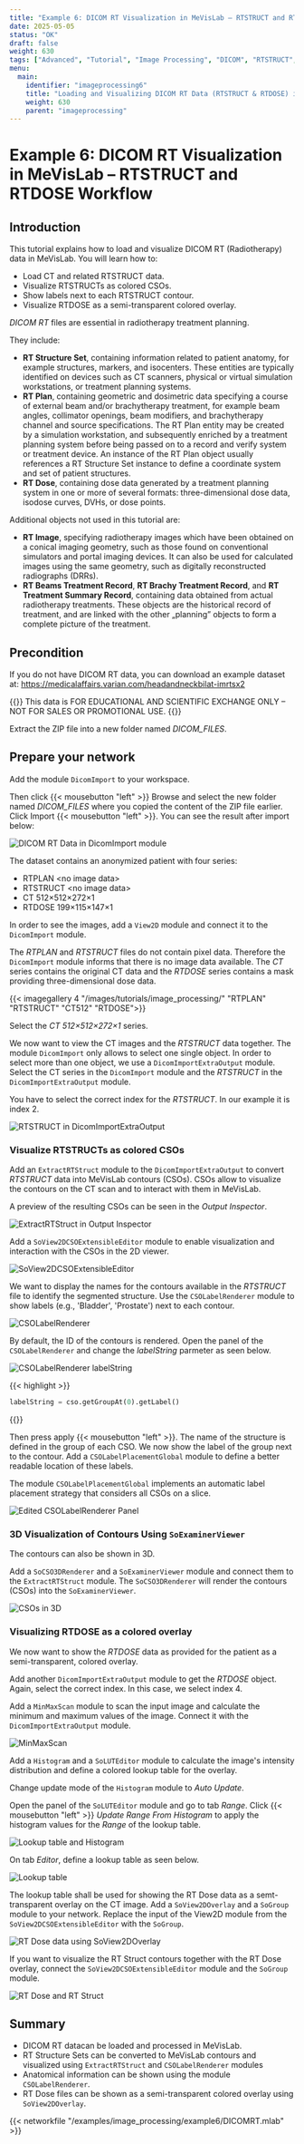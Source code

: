 ```yaml
---
title: "Example 6: DICOM RT Visualization in MeVisLab – RTSTRUCT and RTDOSE Workflow"
date: 2025-05-05
status: "OK"
draft: false
weight: 630
tags: ["Advanced", "Tutorial", "Image Processing", "DICOM", "RTSTRUCT", "RTDOSE", "RTPLAN"]
menu: 
  main:
    identifier: "imageprocessing6"
    title: "Loading and Visualizing DICOM RT Data (RTSTRUCT & RTDOSE) in MeVisLab."
    weight: 630
    parent: "imageprocessing"
---
```


# Example 6: DICOM RT Visualization in MeVisLab – RTSTRUCT and RTDOSE Workflow

## Introduction
This tutorial explains how to load and visualize DICOM RT (Radiotherapy) data in MeVisLab. You will learn how to:
* Load CT and related RTSTRUCT data.
* Visualize RTSTRUCTs as colored CSOs.
* Show labels next to each RTSTRUCT contour.
* Visualize RTDOSE as a semi-transparent colored overlay.

*DICOM RT* files are essential in radiotherapy treatment planning.

They include:
* **RT Structure Set**, containing information related to patient anatomy, for example structures, markers, and isocenters. These entities are typically identified on devices such as CT scanners, physical or virtual simulation workstations, or treatment planning systems.
* **RT Plan**, containing geometric and dosimetric data specifying a course of external beam and/or brachytherapy treatment, for example beam angles, collimator openings, beam modifiers, and brachytherapy channel and source specifications. The RT Plan entity may be created by a simulation workstation, and subsequently enriched by a treatment planning system before being passed on to a record and verify system or treatment device. An instance of the RT Plan object usually references a RT Structure Set instance to define a coordinate system and set of patient structures.
* **RT Dose**, containing dose data generated by a treatment planning system in one or more of several formats: three-dimensional dose data, isodose curves, DVHs, or dose points.

Additional objects not used in this tutorial are:
* **RT Image**, specifying radiotherapy images which have been obtained on a conical imaging geometry, such as those found on conventional simulators and portal imaging devices. It can also be used for calculated images using the same geometry, such as digitally reconstructed radiographs (DRRs).
* **RT Beams Treatment Record**, **RT Brachy Treatment Record**, and **RT Treatment Summary Record**, containing data obtained from actual radiotherapy treatments. These objects are the historical record of treatment, and are linked with the other „planning” objects to form a complete picture of the treatment.

## Precondition
If you do not have DICOM RT data, you can download an example dataset at:
https://medicalaffairs.varian.com/headandneckbilat-imrtsx2 

{{<alert class="warning" caption="Attention">}}
This data is FOR EDUCATIONAL AND SCIENTIFIC EXCHANGE ONLY – NOT FOR SALES OR PROMOTIONAL USE.
{{</alert>}}

Extract the ZIP file into a new folder named *DICOM_FILES*.

## Prepare your network

Add the module `DicomImport` to your workspace. 

Then click {{< mousebutton "left" >}} Browse and select the new folder named *DICOM_FILES* where you copied the content of the ZIP file earlier. Click Import {{< mousebutton "left" >}}. You can see the result after import below:

![DICOM RT Data in DicomImport module](/images/tutorials/image_processing/Example6_1.png "DICOM RT Data in DicomImport module")

The dataset contains an anonymized patient with four series:
   * RTPLAN \<no image data\>
   * RTSTRUCT \<no image data\>
   * CT 512×512×272×1
   * RTDOSE 199×115×147×1

In order to see the images, add a `View2D` module and connect it to the `DicomImport` module.

The *RTPLAN* and *RTSTRUCT* files do not contain pixel data. Therefore the `DicomImport` module informs that there is no image data available. The *CT* series contains the original CT data and the *RTDOSE* series contains a mask providing three-dimensional dose data.

{{< imagegallery 4 "/images/tutorials/image_processing/" "RTPLAN" "RTSTRUCT" "CT512" "RTDOSE">}}

Select the *CT 512×512×272×1* series.

We now want to view the CT images and the *RTSTRUCT* data together. The module `DicomImport` only allows to select one single object. In order to select more than one object, we use a `DicomImportExtraOutput` module. Select the CT series in the `DicomImport` module and the *RTSTRUCT* in the `DicomImportExtraOutput` module.

You have to select the correct index for the *RTSTRUCT*. In our example it is index 2.

![RTSTRUCT in DicomImportExtraOutput](/images/tutorials/image_processing/Example6_2.png "RTSTRUCT in DicomImportExtraOutput")

### Visualize RTSTRUCTs as colored CSOs

Add an `ExtractRTStruct` module to the `DicomImportExtraOutput` to convert *RTSTRUCT* data into MeVisLab contours (CSOs). CSOs allow to visualize the contours on the CT scan and to interact with them in MeVisLab.

A preview of the resulting CSOs can be seen in the *Output Inspector*.

![ExtractRTStruct in Output Inspector](/images/tutorials/image_processing/Example6_3.png "ExtractRTStruct in Output Inspector")

Add a `SoView2DCSOExtensibleEditor` module to enable visualization and interaction with the CSOs in the 2D viewer.

![SoView2DCSOExtensibleEditor](/images/tutorials/image_processing/Example6_4.png "SoView2DCSOExtensibleEditor")

We want to display the names for the contours available in the *RTSTRUCT* file to identify the segmented structure. Use the `CSOLabelRenderer` module to show labels (e.g., 'Bladder', 'Prostate') next to each contour.

![CSOLabelRenderer](/images/tutorials/image_processing/Example6_5.png " CSOLabelRenderer")

By default, the ID of the contours is rendered. Open the panel of the `CSOLabelRenderer` and change the *labelString* parmeter as seen below.
 
![CSOLabelRenderer labelString](/images/tutorials/image_processing/Example6_6.png "CSOLabelRenderer labelString")

{{< highlight >}}
```Python
labelString = cso.getGroupAt(0).getLabel()
```
{{</highlight>}}

Then press apply {{< mousebutton "left" >}}. The name of the structure is defined in the group of each CSO. We now show the label of the group next to the contour. Add a `CSOLabelPlacementGlobal` module to define a better readable location of these labels.

The module `CSOLabelPlacementGlobal` implements an automatic label placement strategy that considers all CSOs on a slice.

![Edited CSOLabelRenderer Panel](/images/tutorials/image_processing/Example6_7.png " Edited CSOLabelRenderer Panel")

### 3D Visualization of Contours Using `SoExaminerViewer`
The contours can also be shown in 3D.

Add a `SoCSO3DRenderer` and a `SoExaminerViewer` module and connect them to the `ExtractRTStruct` module. The `SoCSO3DRenderer` will render the contours (CSOs) into the `SoExaminerViewer`.

![CSOs in 3D](/images/tutorials/image_processing/Example6_8.png "CSOs in 3D")

### Visualizing RTDOSE as a colored overlay
We now want to show the *RTDOSE* data as provided for the patient as a semi-transparent, colored overlay.

Add another `DicomImportExtraOutput` module to get the *RTDOSE* object. Again, select the correct index. In this case, we select index 4.

Add a `MinMaxScan` module to scan the input image and calculate the minimum and maximum values of the image. Connect it with the `DicomImportExtraOutput` module.

![MinMaxScan](/images/tutorials/image_processing/Example6_9.png "MinMaxScan")

Add a `Histogram` and a `SoLUTEditor` module to calculate the image's intensity distribution and define a colored lookup table for the overlay.

Change update mode of the `Histogram` module to *Auto Update*.

Open the panel of the `SoLUTEditor` module and go to tab *Range*. Click  {{< mousebutton "left" >}} *Update Range From Histogram* to apply the histogram values for the *Range* of the lookup table.

![Lookup table and Histogram](/images/tutorials/image_processing/Example6_10.png "Lookup table and Histogram")

On tab *Editor*, define a lookup table as seen below.

![Lookup table](/images/tutorials/image_processing/Example6_11.png "Lookup table")

The lookup table shall be used for showing the RT Dose data as a semt-transparent overlay on the CT image. Add a `SoView2DOverlay` and a `SoGroup` module to your network. Replace the input of the View2D module from the `SoView2DCSOExtensibleEditor` with the `SoGroup`.

![RT Dose data using SoView2DOverlay](/images/tutorials/image_processing/Example6_12.png "RT Dose data using SoView2DOverlay")

If you want to visualize the RT Struct contours together with the RT Dose overlay, connect the `SoView2DCSOExtensibleEditor` module and the `SoGroup` module. 

![RT Dose and RT Struct](/images/tutorials/image_processing/Example6_13.png "RT Dose and RT Struct")

## Summary
* DICOM RT datacan be loaded and processed in MeVisLab.
* RT Structure Sets can be converted to MeVisLab contours and visualized using `ExtractRTStruct` and `CSOLabelRenderer` modules
* Anatomical information can be shown using the module `CSOLabelRenderer`.
* RT Dose files can be shown as a semi-transparent colored overlay using `SoView2DOverlay`.

{{< networkfile "/examples/image_processing/example6/DICOMRT.mlab" >}}

